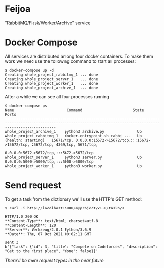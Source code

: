 # Feijoa
"RabbitMQ/Flask/Worker/Archive" service

# Docker Compose
All services are distributed among four docker containers. To make them work we need use the following command to start all processes:
```
$ docker-compose up -d
Creating whole_project_rabbitmq_1 ... done
Creating whole_project_server_1   ... done
Creating whole_project_worker_1   ... done
Creating whole_project_archive_1  ... done
```

After a while we can see all four processes running
```
$ docker-compose ps
Name                        Command                       State                                                                    Ports                                     
-------------------------------------------------------------------------------------------------------------------------------------------------------------------
whole_project_archive_1    python3 archive.py               Up                                                                                                                                             
whole_project_rabbitmq_1   docker-entrypoint.sh rabbi ...   Up (health: starting)   15671/tcp, 0.0.0.0:15672->15672/tcp,:::15672->15672/tcp, 25672/tcp, 4369/tcp, 5671/tcp,                                
                                                                                    0.0.0.0:5672->5672/tcp,:::5672->5672/tcp                                                                               
whole_project_server_1     python3 server.py                Up                      0.0.0.0:5000->5000/tcp,:::5000->5000/tcp                                                                               
whole_project_worker_1     python3 worker.py                Up
```

# Send request
To get a task from the dictionary we'll use the HTTP's GET method:
```
$ curl -i http://localhost:5000/myproject/v1.0/tasks/3

HTTP/1.0 200 OK
**Content-Type**: text/html; charset=utf-8
**Content-Length**: 120
**Server**: Werkzeug/2.0.1 Python/3.6.9
**Date**: Thu, 07 Oct 2021 00:02:11 GMT

sent 3
b'{"task": {"id": 3, "title": "Compete on Codeforces", "description": "Get to the first place", "done": false}}'
```

*There'll be more request types in the near future*
